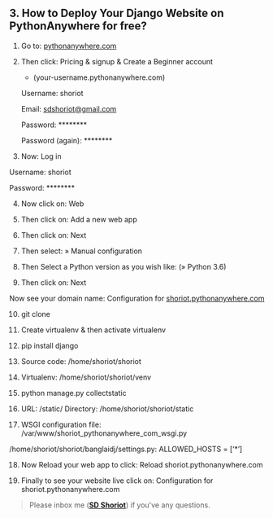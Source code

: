 ## 3. How to Deploy Your Django Website on PythonAnywhere for free?

1. Go to: [pythonanywhere.com](https://www.pythonanywhere.com/)

2. Then click: Pricing & signup & Create a Beginner account 

   * (your-username.pythonanywhere.com)

	Username: shoriot

	Email:  sdshoriot@gmail.com

	Password: ********

    Password (again): ********

3. Now: Log in

Username: shoriot

Password: ********

4. Now click on: Web 

5. Then click on:   Add a new web app

6. Then click on: Next

7. Then select: » Manual configuration

8. Then Select a Python version as you wish like: (» Python 3.6)

9. Then click on:  Next

Now see your domain name: Configuration for [shoriot.pythonanywhere.com](http://shoriot.pythonanywhere.com/)

10. git clone

11. Create virtualenv & then activate virtualenv

12. pip install django

13. Source code: /home/shoriot/shoriot

14. Virtualenv: /home/shoriot/shoriot/venv

15. python manage.py collectstatic

16. URL: /static/    Directory: /home/shoriot/shoriot/static

17. WSGI configuration file:  /var/www/shoriot_pythonanywhere_com_wsgi.py

/home/shoriot/shoriot/banglaidj/settings.py:  ALLOWED_HOSTS = [‘*’]

18. Now Reload your web app to click: Reload shoriot.pythonanywhere.com

19. Finally to see your website live click on: Configuration for shoriot.pythonanywhere.com


> Please inbox me (**[SD Shoriot](https://www.facebook.com/shoriot)**) if you've any questions. 